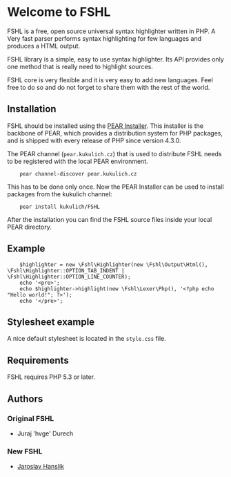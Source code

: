 # Welcome to FSHL #

FSHL is a free, open source universal syntax highlighter written in PHP. A Very fast parser performs syntax highlighting for few languages and produces a HTML output.

FSHL library is a simple, easy to use syntax highlighter. Its API provides only one method that is really need to highlight sources.

FSHL core is very flexible and it is very easy to add new languages. Feel free to do so and do not forget to share them with the rest of the world.


## Installation ##

FSHL should be installed using the [PEAR Installer](http://pear.php.net/). This installer is the backbone of PEAR, which provides a distribution system for PHP packages, and is shipped with every release of PHP since version 4.3.0.

The PEAR channel (`pear.kukulich.cz`) that is used to distribute FSHL needs to be registered with the local PEAR environment.

```
	pear channel-discover pear.kukulich.cz
```

This has to be done only once. Now the PEAR Installer can be used to install packages from the kukulich channel:

```
	pear install kukulich/FSHL
```

After the installation you can find the FSHL source files inside your local PEAR directory.


## Example ##

```
	$highlighter = new \Fshl\Highlighter(new \Fshl\Output\Html(), \Fshl\Highlighter::OPTION_TAB_INDENT | \Fshl\Highlighter::OPTION_LINE_COUNTER);
	echo '<pre>';
	echo $highlighter->highlight(new \Fshl\Lexer\Php(), '<?php echo "Hello world!"; ?>');
	echo '</pre>';
```

## Stylesheet example ##

A nice default stylesheet is located in the `style.css` file.


## Requirements ##

FSHL requires PHP 5.3 or later.


## Authors ##

### Original FSHL ###
* Juraj 'hvge' Durech

### New FSHL ###
* [Jaroslav Hanslík](https://github.com/kukulich)
